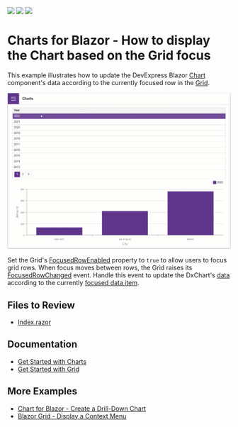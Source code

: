 <!-- default badges list -->
![](https://img.shields.io/endpoint?url=https://codecentral.devexpress.com/api/v1/VersionRange/575405602/23.1.3%2B)
[![](https://img.shields.io/badge/Open_in_DevExpress_Support_Center-FF7200?style=flat-square&logo=DevExpress&logoColor=white)](https://supportcenter.devexpress.com/ticket/details/T1132360)
[![](https://img.shields.io/badge/📖_How_to_use_DevExpress_Examples-e9f6fc?style=flat-square)](https://docs.devexpress.com/GeneralInformation/403183)
<!-- default badges end -->
# Charts for Blazor - How to display the Chart based on the Grid focus

This example illustrates how to update the DevExpress Blazor [Chart](https://docs.devexpress.com/Blazor/401180/charts) component's data according to the currently focused row in the [Grid](https://docs.devexpress.com/Blazor/403143/grid).

![Blazor DxCharts update the data source](/charts.gif)

Set the Grid's [FocusedRowEnabled](https://docs.devexpress.com/Blazor/DevExpress.Blazor.DxGrid.FocusedRowEnabled) property to `true` to allow users to focus grid rows. When focus moves between rows, the Grid raises its [FocusedRowChanged](https://docs.devexpress.com/Blazor/DevExpress.Blazor.DxGrid.FocusedRowChanged) event. Handle this event to update the DxChart's [data](https://docs.devexpress.com/Blazor/DevExpress.Blazor.DxChart-1.Data) according to the currently [focused data item](https://docs.devexpress.com/Blazor/DevExpress.Blazor.GridFocusedRowChangedEventArgs.DataItem).

## Files to Review

- [Index.razor](./CS/Charts/Pages/Index.razor)

## Documentation

- [Get Started with Charts](https://docs.devexpress.com/Blazor/401769/charts/get-started-with-charts)
- [Get Started with Grid](https://docs.devexpress.com/Blazor/403625/grid/get-started-with-grid)

## More Examples

- [Chart for Blazor - Create a Drill-Down Chart](https://github.com/DevExpress-Examples/blazor-charts-create-drill-down-chart)
- [Blazor Grid - Display a Context Menu](https://github.com/DevExpress-Examples/blazor-dxgrid-show-context-menu)
